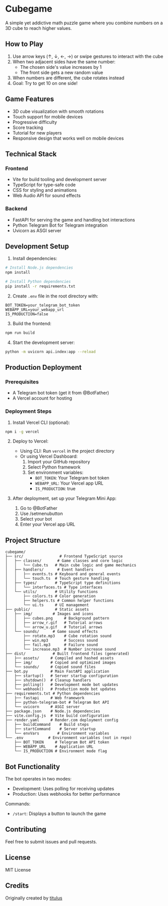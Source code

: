 # Cubegame

A simple yet addictive math puzzle game where you combine numbers on a 3D cube to reach higher values.

## How to Play

1. Use arrow keys (↑, ↓, ←, →) or swipe gestures to interact with the cube
2. When two adjacent sides have the same number:
   - The chosen side's value increases by 1
   - The front side gets a new random value
3. When numbers are different, the cube rotates instead
4. Goal: Try to get 10 on one side!

## Game Features

- 3D cube visualization with smooth rotations
- Touch support for mobile devices
- Progressive difficulty
- Score tracking
- Tutorial for new players
- Responsive design that works well on mobile devices

## Technical Stack

### Frontend
- Vite for build tooling and development server
- TypeScript for type-safe code
- CSS for styling and animations
- Web Audio API for sound effects

### Backend
- FastAPI for serving the game and handling bot interactions
- Python Telegram Bot for Telegram integration
- Uvicorn as ASGI server

## Development Setup

1. Install dependencies:
```bash
# Install Node.js dependencies
npm install

# Install Python dependencies
pip install -r requirements.txt
```

2. Create `.env` file in the root directory with:
```
BOT_TOKEN=your_telegram_bot_token
WEBAPP_URL=your_webapp_url
IS_PRODUCTION=false
```

3. Build the frontend:
```bash
npm run build
```

4. Start the development server:
```bash
python -m uvicorn api.index:app --reload
```

## Production Deployment

### Prerequisites
- A Telegram bot token (get it from @BotFather)
- A Vercel account for hosting

### Deployment Steps

1. Install Vercel CLI (optional):
```bash
npm i -g vercel
```

2. Deploy to Vercel:
   - Using CLI: Run `vercel` in the project directory
   - Or using Vercel Dashboard:
     1. Import your GitHub repository
     2. Select Python framework
     3. Set environment variables:
        - `BOT_TOKEN`: Your Telegram bot token
        - `WEBAPP_URL`: Your Vercel app URL
        - `IS_PRODUCTION`: true

3. After deployment, set up your Telegram Mini App:
   1. Go to @BotFather
   2. Use /setmenubutton
   3. Select your bot
   4. Enter your Vercel app URL

## Project Structure

```
cubegame/
├── src/                # Frontend TypeScript source
│   ├── classes/       # Game classes and core logic
│   │   └── Cube.ts   # Main cube logic and game mechanics
│   ├── handlers/      # Event handlers
│   │   ├── events.ts # Keyboard and general events
│   │   └── touch.ts  # Touch gesture handling
│   ├── types/        # TypeScript type definitions
│   │   └── interfaces.ts # Type interfaces
│   └── utils/        # Utility functions
│       ├── colors.ts # Color generation
│       ├── helpers.ts # Common helper functions
│       └── ui.ts     # UI management
├── public/           # Static assets
│   ├── img/         # Images and icons
│   │   ├── cubes.png     # Background pattern
│   │   ├── arrow_r.gif   # Tutorial arrows
│   │   └── arrow_u.gif   # Tutorial arrows
│   └── sounds/      # Game sound effects
│       ├── rotate.mp3    # Cube rotation sound
│       ├── win.mp3       # Success sound
│       ├── fail.mp3      # Failure sound
│       └── increase.mp3  # Number increase sound
├── dist/            # Built frontend files (generated)
│   ├── assets/     # Compiled and hashed assets
│   ├── img/        # Copied and optimized images
│   └── sounds/     # Copied sound files
├── bot.py          # Main FastAPI application
│   ├── startup()   # Server startup configuration
│   ├── shutdown()  # Cleanup handlers
│   ├── polling()   # Development mode bot updates
│   └── webhook()   # Production mode bot updates
├── requirements.txt # Python dependencies
│   ├── fastapi     # Web framework
│   ├── python-telegram-bot # Telegram Bot API
│   └── uvicorn     # ASGI server
├── package.json    # Node.js dependencies
├── vite.config.js  # Vite build configuration
├── render.yaml     # Render.com deployment config
│   ├── buildCommand    # Build steps
│   ├── startCommand    # Server startup
│   └── envVars        # Environment variables
└── .env           # Environment variables (not in repo)
    ├── BOT_TOKEN     # Telegram Bot API token
    ├── WEBAPP_URL    # Application URL
    └── IS_PRODUCTION # Environment mode flag
```

## Bot Functionality

The bot operates in two modes:
- Development: Uses polling for receiving updates
- Production: Uses webhooks for better performance

Commands:
- `/start`: Displays a button to launch the game

## Contributing

Feel free to submit issues and pull requests.

## License

MIT License

## Credits

Originally created by [titulus](https://github.com/titulus/cubegame)